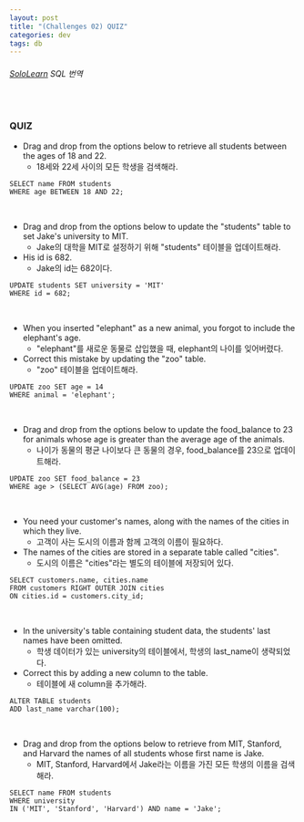 ```yaml
---
layout: post
title: "(Challenges 02) QUIZ"
categories: dev
tags: db
---
```


###### [SoloLearn](https://www.sololearn.com/) SQL 번역

<br>

### QUIZ

- Drag and drop from the options below to retrieve all students between the ages of 18 and 22.
  - 18세와 22세 사이의 모든 학생을 검색해라.

```mysql
SELECT name FROM students
WHERE age BETWEEN 18 AND 22;
```

<br>

- Drag and drop from the options below to update the "students" table to set Jake's university to MIT.
  - Jake의 대학을 MIT로 설정하기 위해 "students" 테이블을 업데이트해라.
- His id is 682.
  - Jake의 id는 682이다.

```mysql
UPDATE students SET university = 'MIT'
WHERE id = 682;
```

<br>

- When you inserted "elephant" as a new animal, you forgot to include the elephant's age.
  - "elephant"를 새로운 동물로 삽입했을 때, elephant의 나이를 잊어버렸다.
- Correct this mistake by updating the "zoo" table.
  - "zoo" 테이블을 업데이트해라.

```mysql
UPDATE zoo SET age = 14
WHERE animal = 'elephant';
```

<br>

- Drag and drop from the options below to update the food_balance to 23 for animals whose age is greater than the average age of the animals.
  - 나이가 동물의 평균 나이보다 큰 동물의 경우, food_balance를 23으로 업데이트해라.

```mysql
UPDATE zoo SET food_balance = 23
WHERE age > (SELECT AVG(age) FROM zoo);
```

<br>

- You need your customer's names, along with the names of the cities in which they live.
  - 고객이 사는 도시의 이름과 함께 고객의 이름이 필요하다.
- The names of the cities are stored in a separate table called "cities".
  - 도시의 이름은 "cities"라는 별도의 테이블에 저장되어 있다.

```mysql
SELECT customers.name, cities.name
FROM customers RIGHT OUTER JOIN cities
ON cities.id = customers.city_id;
```

<br>

- In the university's table containing student data, the students' last names have been omitted.
  - 학생 데이터가 있는 university의 테이블에서, 학생의 last_name이 생략되었다.
- Correct this by adding a new column to the table.
  - 테이블에 새 column을 추가해라.

```mysql
ALTER TABLE students
ADD last_name varchar(100);
```

<br>

- Drag and drop from the options below to retrieve from MIT, Stanford, and Harvard the names of all students whose first name is Jake.
  - MIT, Stanford, Harvard에서 Jake라는 이름을 가진 모든 학생의 이름을 검색해라.

```mysql
SELECT name FROM students
WHERE university
IN ('MIT', 'Stanford', 'Harvard') AND name = 'Jake';
```

<br>